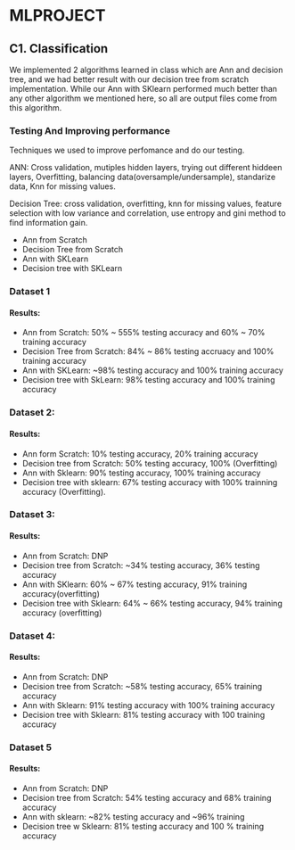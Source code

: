 # MLPROJECT

## C1. Classification

We implemented 2 algorithms learned in class which are Ann and decision tree, and we had better result with our decision tree from scratch implementation. While our Ann with SKlearn performed much better than  any other algorithm we mentioned here, so all are output files come from this algorithm.

### Testing And Improving performance

Techniques we used to improve perfomance and do our testing. 

ANN: Cross validation, mutiples hidden layers, trying out different hiddeen layers, Overfitting, balancing data(oversample/undersample), standarize data, Knn for missing values.

Decision Tree: cross validation, overfitting, knn for missing values, feature selection with low variance and correlation, use entropy and gini method to find information gain.



* Ann from Scratch
* Decision Tree from Scratch
* Ann with SKLearn
* Decision tree with SKLearn

### Dataset 1

<h4>Results:</h4>

* Ann from Scratch: 50% ~ 555% testing accuracy and 60% ~ 70% training accuracy
* Decision Tree from Scratch: 84% ~ 86% testing accruacy and 100% training accuracy
* Ann with SKLearn: ~98% testing accuracy and 100% training accuracy
* Decision tree with SkLearn: 98% testing accuracy and 100% training accuracy


### Dataset 2:

<h4>Results:</h4>

* Ann form Scratch: 10% testing accuracy, 20% training accuracy
* Decision tree from Scratch: 50% testing accuracy, 100% (Overfitting)
* Ann with Sklearn: 90% testing accuracy, 100% training accuracy
* Decision tree with sklearn: 67% testing accuracy with 100% trainning accuracy (Overfitting).

### Dataset 3:

<h4>Results:</h4>

* Ann from Scratch: DNP
* Decision tree from Scratch: ~34% testing accuracy, 36% testing accuracy
* Ann with SKlearn: 60% ~ 67% testing accuracy, 91% training accuracy(overfitting)
* Decision tree with Sklearn: 64% ~ 66% testing accuracy, 94% training accuracy (overfitting)

### Dataset 4:

<h4>Results:</h4>

* Ann from Scratch: DNP
* Decision tree from Scratch: ~58% testing accuracy, 65% training accuracy
* Ann with Sklearn: 91% testing accuracy with 100% training accuracy
* Decision tree with Sklearn: 81% testing accuracy with 100 training accuracy

### Dataset 5
<h4>Results:</h4>

* Ann from Scratch: DNP
* Decision tree from Scratch: 54% testing accuracy and 68% training accuracy
* Ann with sklearn: ~82% testing accuracy and ~96% training
* Decision tree w Sklearn: 81% testing accuracy and 100 % training accuracy

